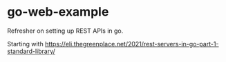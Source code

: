 # go-web-example

Refresher on setting up REST APIs in go.

Starting with https://eli.thegreenplace.net/2021/rest-servers-in-go-part-1-standard-library/

